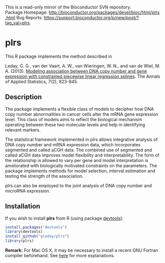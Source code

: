This is a read-only mirror of the Bioconductor SVN repository. Package Homepage: http://bioconductor.org/packages/devel/bioc/html/plrs.html Bug Reports: https://support.bioconductor.org/p/new/post/?tag_val=plrs.

# plrs

This R package implements the method described in

Leday, G. G., van der Vaart, A. W., van Wieringen, W. N., and van de Wiel, M. A. (2013). [Modeling association between DNA copy number and gene expression with constrained piecewise linear regression splines](http://projecteuclid.org/euclid.aoas/1372338469). The Annals of Applied Statistics, 7(2), 823-845.

## Description

The package implements a flexible class of models to decipher how DNA copy number abnormalities in cancer cells alter the mRNA gene expression level. This class of models aims to reflect the biological mechanism operating between these two molecular
levels and help in identifying relevant markers.

The statistical framework implemented in plrs allows integrative analysis of DNA copy number and mRNA expression data, which incorporates segmented and called aCGH data. The combined use of segmented and called aCGH data improves model flexibility and interpretability. The form of the relationship is allowed to vary per gene and model interpretation is ameliorated with biologically motivated constraints on the parameters. The package implements methods for model selection, interval estimation and testing the strength of the association.

plrs can also be employed to the joint analysis of DNA copy number and microRNA expression.

## Installation

If you wish to install **plrs** from R (using package [devtools](https://cran.r-project.org/web/packages/devtools/index.html)):

```R
install.packages("devtools")
library(devtools)
install_github("gleday/plrs")
library(plrs)
```

**Remark:** For Mac OS X, it may be necessary to install a recent GNU Fortran compiler beforehand. See [here](http://thecoatlessprofessor.com/programming/rcpp-rcpparmadillo-and-os-x-mavericks-lgfortran-and-lquadmath-error/) for more explanations.

